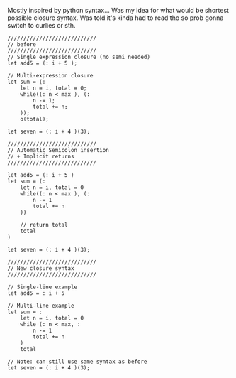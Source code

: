 Mostly inspired by python syntax... Was my idea for what would be shortest possible closure syntax. Was told it's kinda had to read tho so prob gonna switch to curlies or sth.


```
////////////////////////////
// before
////////////////////////////
// Single expression closure (no semi needed)
let add5 = (: i + 5 );

// Multi-expression closure
let sum = (:
	let n = i, total = 0;
	while((: n < max ), (:
		n -= 1;
		total += n;
	));
	o(total);

let seven = (: i + 4 )(3);

////////////////////////////
// Automatic Semicolon insertion
// + Implicit returns
////////////////////////////

let add5 = (: i + 5 )
let sum = (:
	let n = i, total = 0
	while((: n < max ), (:
		n -= 1
		total += n
	))
	
	// return total
	total
)

let seven = (: i + 4 )(3);

////////////////////////////
// New closure syntax
////////////////////////////

// Single-line example
let add5 = : i + 5

// Multi-line example
let sum = :
	let n = i, total = 0
	while (: n < max, :
		n -= 1
		total += n
	)
	total

// Note: can still use same syntax as before	
let seven = (: i + 4 )(3);
```
